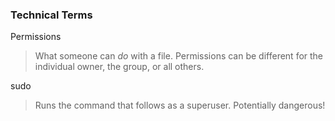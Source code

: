 ### Technical Terms

Permissions
> What someone can _do_ with a file. Permissions can be different for the individual owner, the group, or all others.

sudo
> Runs the command that follows as a superuser. Potentially dangerous!
